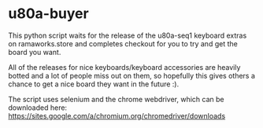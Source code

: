 # u80a-buyer
This python script waits for the release of the u80a-seq1 keyboard extras on ramaworks.store and completes checkout for you to try and get the board you want. 

All of the releases for nice keyboards/keyboard accessories are heavily botted and a lot of people miss out on them, so hopefully this gives others a chance to get a nice board they want in the future :). 

The script uses selenium and the chrome webdriver, which can be downloaded here: https://sites.google.com/a/chromium.org/chromedriver/downloads
